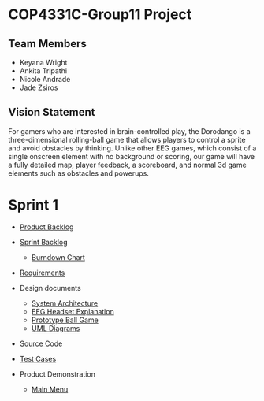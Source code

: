 # COP4331C-Group11 Project

## Team Members

- Keyana Wright
- Ankita Tripathi
- Nicole Andrade
- Jade Zsiros

## Vision Statement

For gamers who are interested in brain-controlled play, the Dorodango is a three-dimensional rolling-ball game that allows players to control a sprite and avoid obstacles by thinking. Unlike other EEG games, which consist of a single onscreen element with no background or scoring, our game will have a fully detailed map, player feedback, a scoreboard, and normal 3d game elements such as obstacles and powerups.


# Sprint 1

- [Product Backlog ](https://github.com/poop4331c/Group11/blob/master/Sprint1/project_backlog.md)
- [Sprint Backlog](https://github.com/poop4331c/Group11/blob/master/Sprint1/Sprint_Backlog.md)
  * [Burndown Chart](https://imgur.com/a/fccuBZ7)
- [Requirements](https://github.com/poop4331c/Group11/blob/master/Sprint1/Requirements.md)
- Design documents
  * [System Architecture](https://github.com/poop4331c/Group11/blob/master/Sprint1/Architecture.md)
  * [EEG Headset Explanation](https://youtu.be/Kn8jgCWcDXE)
  * [Prototype Ball Game](https://youtu.be/MpYVD4WJ-wU)
  * [UML Diagrams](https://github.com/poop4331c/Group11/tree/master/Sprint1/Diagrams)
        
- [Source Code](https://github.com/poop4331c/Group11/blob/master/Sprint1/Code/MainMenu.cs)
- [Test Cases](https://github.com/poop4331c/Group11/blob/master/Sprint1/Code/MainMenuTest.cs)
- Product Demonstration
  * [Main Menu](https://youtu.be/pTQ_hn4snWk)

